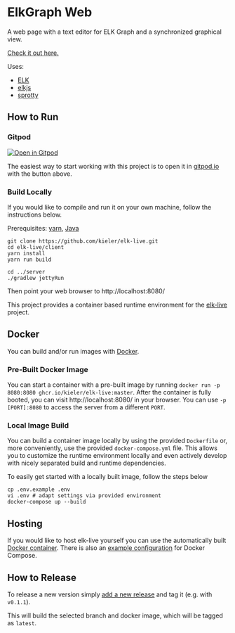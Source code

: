 # ElkGraph Web

A web page with a text editor for ELK Graph and a synchronized graphical view.

[Check it out here.](https://rtsys.informatik.uni-kiel.de/elklive/)

Uses:

- [ELK](http://www.eclipse.org/elk)
- [elkjs](https://github.com/OpenKieler/elkjs)
- [sprotty](https://github.com/eclipse/sprotty)

## How to Run

### Gitpod

[![Open in Gitpod](https://gitpod.io/button/open-in-gitpod.svg)](https://gitpod.io/#https://github.com/OpenKieler/elkgraph-web)

The easiest way to start working with this project is to open it in
[gitpod.io](https://gitpod.io) with the button above.

### Build Locally

If you would like to compile and run it on your own machine, follow the instructions below.

Prerequisites: [yarn](https://yarnpkg.com/), [Java](https://jdk.java.net)

```
git clone https://github.com/kieler/elk-live.git
cd elk-live/client
yarn install
yarn run build

cd ../server
./gradlew jettyRun
```

Then point your web browser to http://localhost:8080/

This project provides a container based runtime environment for the
[elk-live](https://github.com/kieler/elk-live) project.

## Docker

You can build and/or run images with [Docker](https://www.docker.com).

### Pre-Built Docker Image

You can start a container with a pre-built image by running `docker run -p 8080:8080 ghcr.io/kieler/elk-live:master`.
After the container is fully booted, you can visit http://localhost:8080/ in your browser.
You can use `-p [PORT]:8080` to access the server from a different `PORT`.

### Local Image Build

You can build a container image locally by using the provided `Dockerfile` or, more conveniently, use the provided `docker-compose.yml` file.
This allows you to customize the runtime environment locally and even actively develop with nicely separated build and runtime dependencies.

To easily get started with a locally built image, follow the steps below

```terminal
cp .env.example .env
vi .env # adapt settings via provided environment
docker-compose up --build
```

## Hosting
If you would like to host elk-live yourself you can use the automatically built [Docker container](https://github.com/kieler/elk-live/pkgs/container/elk-live). There is also an [example configuration](https://github.com/kieler/elk-live/blob/master/docker-compose.yml) for Docker Compose.

## How to Release

To release a new version simply [add a new release](https://github.com/kieler/elk-live/releases/new) and tag it (e.g. with ` v0.1.1`).

This will build the selected branch and docker image, which will be tagged as `latest`.
